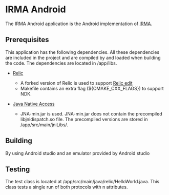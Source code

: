 # IRMA Android
The IRMA Android application is the Android implementation of [IRMA](https://github.com/123raoul123/irma).

## Prerequisites
This application has the following dependencies. All these dependencies are included in the project and are compiled by and loaded when building the code. The dependencies are located in /app/libs.

* [Relic](https://github.com/relic-toolkit/relic)
  * A forked version of Relic is used to support [Relic edit](https://github.com/sietseringers/relic)
  * Makefile contains an extra flag (${CMAKE_CXX_FLAGS}) to support NDK.
  
* [Java Native Access](https://github.com/java-native-access/jna)
  * JNA-min.jar is used. JNA-min.jar does not contain the precompiled libjnidispatch.so file. The precompiled versions are stored in /app/src/main/jniLibs/.
  
## Building
By using Android studio and an emulator provided by Android studio

## Testing

The test class is located at /app/src/main/java/relic/HelloWorld.java. This class tests a single run of both protocols with n attributes.

